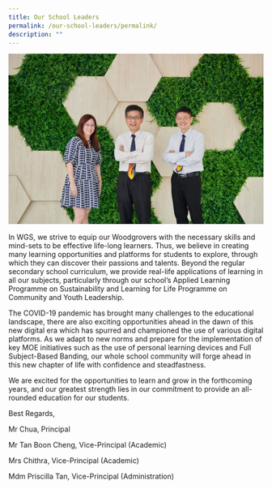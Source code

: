 ```yaml
---
title: Our School Leaders
permalink: /our-school-leaders/permalink/
description: ""
---
```

![](/images/School%20Leaders.jpg)

In WGS, we strive to equip our Woodgrovers with the necessary skills and mind-sets to be effective life-long learners. Thus, we believe in creating many learning opportunities and platforms for students to explore, through which they can discover their passions and talents. Beyond the regular secondary school curriculum, we provide real-life applications of learning in all our subjects, particularly through our school’s Applied Learning Programme on Sustainability and Learning for Life Programme on Community and Youth Leadership.

The COVID-19 pandemic has brought many challenges to the educational landscape, there are also exciting opportunities ahead in the dawn of this new digital era which has spurred and championed the use of various digital platforms. As we adapt to new norms and prepare for the implementation of key MOE initiatives such as the use of personal learning devices and Full Subject-Based Banding, our whole school community will forge ahead in this new chapter of life with confidence and steadfastness.

We are excited for the opportunities to learn and grow in the forthcoming years, and our greatest strength lies in our commitment to provide an all-rounded education for our students.

Best Regards,

Mr Chua, Principal

Mr Tan Boon Cheng, Vice-Principal (Academic)

Mrs Chithra, Vice-Principal (Academic)

Mdm Priscilla Tan, Vice-Principal (Administration)